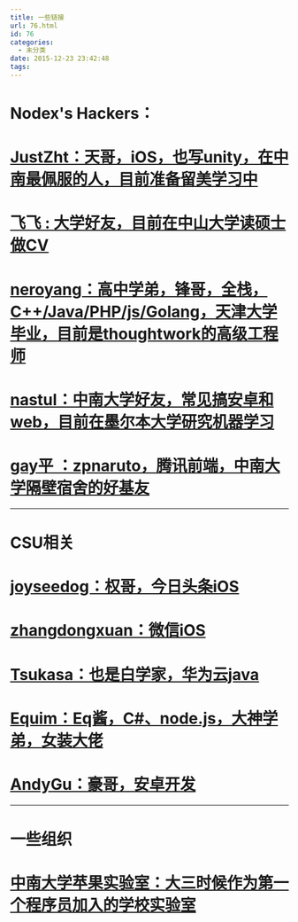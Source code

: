 ```yaml
---
title: 一些链接
url: 76.html
id: 76
categories:
  - 未分类
date: 2015-12-23 23:42:48
tags:
---
```


Nodex's Hackers：
================

# [JustZht：天哥，iOS，也写unity，在中南最佩服的人，目前准备留美学习中](http://www.justzht.com)

# [飞飞 : 大学好友，目前在中山大学读硕士做CV](http://blog.x-fei.me/)

# [neroyang：高中学弟，锋哥，全栈，C++/Java/PHP/js/Golang，天津大学毕业，目前是thoughtwork的高级工程师](https://github.com/nerososft)

# [nastul：中南大学好友，常见搞安卓和web，目前在墨尔本大学研究机器学习](http://blog.nastul.com/t)

# [gay平 ：zpnaruto，腾讯前端，中南大学隔壁宿舍的好基友](http://www.zpnaruto.cn/)



* * *



CSU相关
=====

# [joyseedog：权哥，今日头条iOS](http://www.iseedog.com/)

# [zhangdongxuan：微信iOS](http://zhangdongxuan.com)

# [Tsukasa：也是白学家，华为云java](http://tsukasa.moe/)

# [Equim：Eq酱，C#、node.js，大神学弟，女装大佬](https://ekyu.moe)

# [AndyGu：豪哥，安卓开发](http://www.andygu.cn/)



* * *



一些组织
====

# [中南大学苹果实验室：大三时候作为第一个程序员加入的学校实验室](http://csuapple.com/)